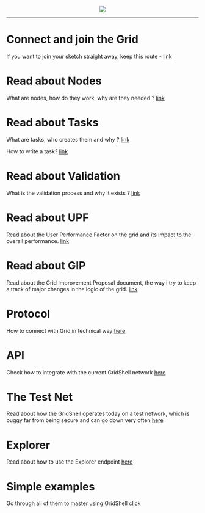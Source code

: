 <p align="center">
<img src=https://gridshl.files.wordpress.com/2022/06/img_3486.png>
</p>
<p align="center">
  <i></i>
</p>

- - - - - - - - - - - - 

# Connect and join the Grid 
If you want to join your sketch straight away, keep this route - [link](https://github.com/invpe/gridshell/blob/main/Documentation/Tutorials/Join.md) 

# Read about Nodes
What are nodes, how do they work, why are they needed ? [link](https://github.com/invpe/gridshell/blob/main/Documentation/Tutorials/Nodes.md)

# Read about Tasks
What are tasks, who creates them and why ? [link](https://github.com/invpe/gridshell/blob/main/Documentation/Tutorials/Task.md)

How to write a task? [link](https://github.com/invpe/GridShell/tree/main/Documentation/Scripts)

# Read about Validation
What is the validation process and why it exists ? [link](https://github.com/invpe/gridshell/blob/main/Documentation/Tutorials/Validation.md)

# Read about UPF
Read about the User Performance Factor on the grid and its impact to the overall performance. [link](https://github.com/invpe/gridshell/blob/main/Documentation/Tutorials/UPF.md)

# Read about GIP
Read about the Grid Improvement Proposal document, the way i try to keep a track of major changes in the logic of the grid. [link](https://github.com/invpe/gridshell/blob/main/Documentation/Tutorials/GIP.md)

# Protocol
How to connect with Grid in technical way [here](https://github.com/invpe/GridShell/tree/main/Documentation/Protocol)

# API
Check how to integrate with the current GridShell network [here](https://github.com/invpe/GridShell/tree/main/Documentation/API)

# The Test Net
Read about how the GridShell operates today on a test network, which is buggy far from being secure and can go down very often [here](https://github.com/invpe/GridShell/blob/main/Documentation/Tutorials/GTN.md)

# Explorer
Read about how to use the Explorer endpoint [here](https://github.com/invpe/GridShell/blob/main/Documentation/Tutorials/Explorer.md)

# Simple examples
Go through all of them to master using GridShell [click](https://github.com/invpe/GridShell/tree/main/Documentation/Tutorials/Examples)
 
